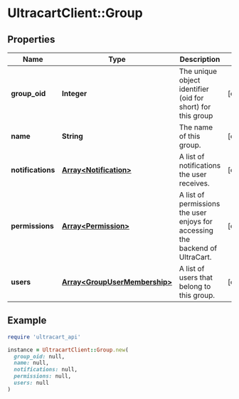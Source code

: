 # UltracartClient::Group

## Properties

| Name | Type | Description | Notes |
| ---- | ---- | ----------- | ----- |
| **group_oid** | **Integer** | The unique object identifier (oid for short) for this group | [optional] |
| **name** | **String** | The name of this group. | [optional] |
| **notifications** | [**Array&lt;Notification&gt;**](Notification.md) | A list of notifications the user receives. | [optional] |
| **permissions** | [**Array&lt;Permission&gt;**](Permission.md) | A list of permissions the user enjoys for accessing the backend of UltraCart. | [optional] |
| **users** | [**Array&lt;GroupUserMembership&gt;**](GroupUserMembership.md) | A list of users that belong to this group. | [optional] |

## Example

```ruby
require 'ultracart_api'

instance = UltracartClient::Group.new(
  group_oid: null,
  name: null,
  notifications: null,
  permissions: null,
  users: null
)
```

